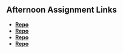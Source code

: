 ## Afternoon Assignment Links

* **[Repo](https://github.com/nmoehlmann/about_me)**
* **[Repo](https://github.com/nmoehlmann/cool-site)**
* **[Repo](https://github.com/nmoehlmann/site-clone)**
* **[Repo](https://github.com/nmoehlmann/<ASSIGNMENT_REPO>)**
